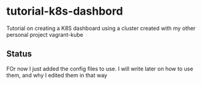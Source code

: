 # tutorial-k8s-dashbord
Tutorial on creating a K8S dashboard using a cluster created with my other personal project vagrant-kube

## Status

FOr now I just added the config files to use. I will write later on how to use them, and why I edited them in that way
